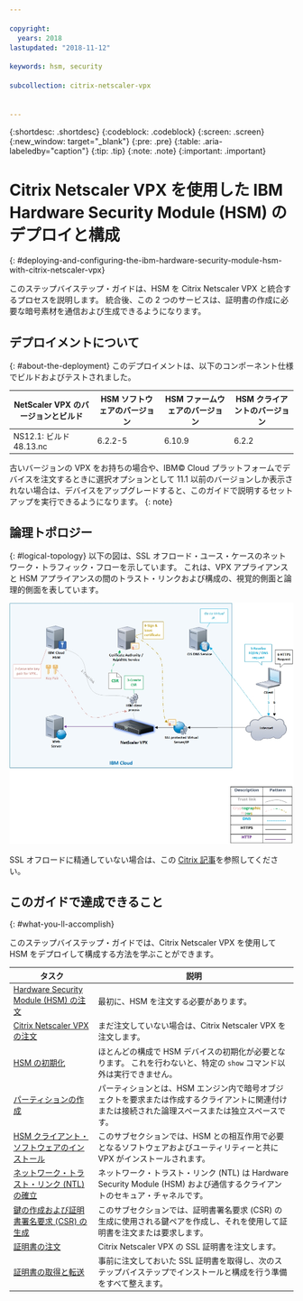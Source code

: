 ```yaml
---

copyright:
  years: 2018
lastupdated: "2018-11-12"

keywords: hsm, security

subcollection: citrix-netscaler-vpx


---
```


{:shortdesc: .shortdesc}
{:codeblock: .codeblock}
{:screen: .screen}
{:new_window: target="_blank"}
{:pre: .pre}
{:table: .aria-labeledby="caption"}
{:tip: .tip}
{:note: .note}
{:important: .important}

# Citrix Netscaler VPX を使用した IBM Hardware Security Module (HSM) のデプロイと構成
{: #deploying-and-configuring-the-ibm-hardware-security-module-hsm-with-citrix-netscaler-vpx}

このステップバイステップ・ガイドは、HSM を Citrix Netscaler VPX と統合するプロセスを説明します。 統合後、この 2 つのサービスは、証明書の作成に必要な暗号素材を通信および生成できるようになります。

## デプロイメントについて
{: #about-the-deployment}
このデプロイメントは、以下のコンポーネント仕様でビルドおよびテストされました。

| NetScaler VPX のバージョンとビルド	| HSM ソフトウェアのバージョン | HSM ファームウェアのバージョン | HSM クライアントのバージョン |
| ------------- | ------------- | ------------- | ------------- |
| NS12.1: ビルド 48.13.nc | 6.2.2-5 | 6.10.9 | 6.2.2 |

古いバージョンの VPX をお持ちの場合や、IBM© Cloud プラットフォームでデバイスを注文するときに選択オプションとして 11.1 以前のバージョンしか表示されない場合は、デバイスをアップグレードすると、このガイドで説明するセットアップを実行できるようになります。
{: note}

## 論理トポロジー
{: #logical-topology}
以下の図は、SSL オフロード・ユース・ケースのネットワーク・トラフィック・フローを示しています。 これは、VPX アプライアンスと HSM アプライアンスの間のトラスト・リンクおよび構成の、視覚的側面と論理的側面を表しています。

<img src="images/network-flows-logical-topology.jpg" alt="図面" style="width: 700px;"/>

SSL オフロードに精通していない場合は、この [Citrix 記事](https://docs.citrix.com/en-us/netscaler/12-1/ssl.html)を参照してください。

## このガイドで達成できること

{: #what-you-ll-accomplish}

このステップバイステップ・ガイドでは、Citrix Netscaler VPX を使用して HSM をデプロイして構成する方法を学ぶことができます。

タスク  | 説明
------------- | -------------
[Hardware Security Module (HSM) の注文](/docs/infrastructure/citrix-netscaler-vpx?topic=citrix-netscaler-vpx-order-the-ibm-hardware-security-module-hsm-) | 最初に、HSM を注文する必要があります。
[Citrix Netscaler VPX の注文](/docs/infrastructure/citrix-netscaler-vpx?topic=citrix-netscaler-vpx-order-a-citrix-netscaler-vpx) | まだ注文していない場合は、Citrix Netscaler VPX を注文します。
[HSM の初期化](/docs/infrastructure/citrix-netscaler-vpx?topic=citrix-netscaler-vpx-initialize-ibm-hardware-security-module-hsm-) | ほとんどの構成で HSM デバイスの初期化が必要となります。 これを行わないと、特定の `show` コマンド以外は実行できません。
[パーティションの作成](/docs/infrastructure/citrix-netscaler-vpx?topic=citrix-netscaler-vpx-create-a-partition) | パーティションとは、HSM エンジン内で暗号オブジェクトを要求または作成するクライアントに関連付けまたは接続された論理スペースまたは独立スペースです。
[HSM クライアント・ソフトウェアのインストール](/docs/infrastructure/citrix-netscaler-vpx?topic=citrix-netscaler-vpx-install-the-ibm-hardware-security-module-hsm-client-software) | このサブセクションでは、HSM との相互作用で必要となるソフトウェアおよびユーティリティーと共に VPX がインストールされます。 |
[ネットワーク・トラスト・リンク (NTL) の確立](/docs/infrastructure/citrix-netscaler-vpx?topic=citrix-netscaler-vpx-establish-a-network-trust-link-ntl-) | ネットワーク・トラスト・リンク (NTL) は Hardware Security Module (HSM) および通信するクライアントのセキュア・チャネルです。 |
[鍵の作成および証明書署名要求 (CSR) の生成](/docs/infrastructure/citrix-netscaler-vpx?topic=citrix-netscaler-vpx-create-keys-and-generate-the-certificate-signing-request-csr-) | このサブセクションでは、証明書署名要求 (CSR) の生成に使用される鍵ペアを作成し、それを使用して証明書を注文または要求します。 |
[証明書の注文](/docs/infrastructure/citrix-netscaler-vpx?topic=citrix-netscaler-vpx-order-an-ssl-certificate) | Citrix Netscaler VPX の SSL 証明書を注文します。
[証明書の取得と転送](/docs/infrastructure/citrix-netscaler-vpx?topic=citrix-netscaler-vpx-retrieve-and-transfer-the-certificate) | 事前に注文しておいた SSL 証明書を取得し、次のステップバイステップでインストールと構成を行う準備をすべて整えます。 
